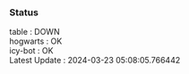 ### Status


table : DOWN  
hogwarts : OK  
icy-bot : OK  
Latest Update : 2024-03-23 05:08:05.766442
